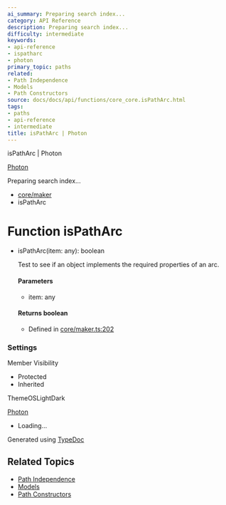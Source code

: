 ```yaml
---
ai_summary: Preparing search index...
category: API Reference
description: Preparing search index...
difficulty: intermediate
keywords:
- api-reference
- ispatharc
- photon
primary_topic: paths
related:
- Path Independence
- Models
- Path Constructors
source: docs/docs/api/functions/core_core.isPathArc.html
tags:
- paths
- api-reference
- intermediate
title: isPathArc | Photon
---
```

isPathArc | Photon

[Photon](../index.md)




Preparing search index...

* [core/maker](../modules/core_core.md)
* isPathArc

# Function isPathArc

* isPathArc(item: any): boolean

  Test to see if an object implements the required properties of an arc.

  #### Parameters

  + item: any

  #### Returns boolean

  + Defined in [core/maker.ts:202](https://github.com/mwhite454/photon/blob/main/packages/photon/src/core/maker.ts#L202)

### Settings

Member Visibility

* Protected
* Inherited

ThemeOSLightDark

[Photon](../index.md)

* Loading...

Generated using [TypeDoc](https://typedoc.org/)

## Related Topics

- [Path Independence](../index.md)
- [Models](../index.md)
- [Path Constructors](../index.md)
